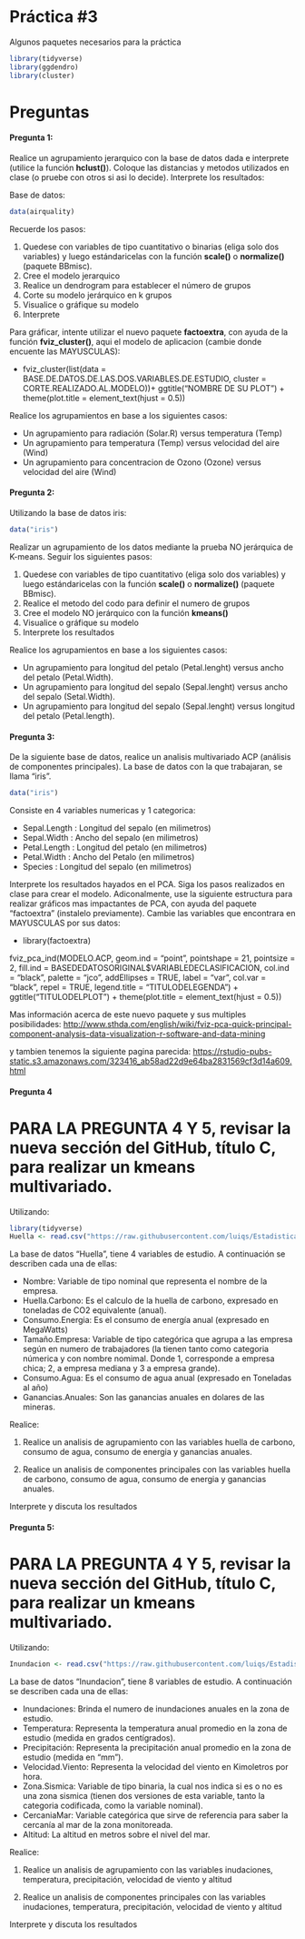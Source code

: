 Práctica \#3
================

Algunos paquetes necesarios para la práctica

``` r
library(tidyverse)
library(ggdendro)
library(cluster)
```

# Preguntas

#### Pregunta 1:

Realice un agrupamiento jerarquico con la base de datos dada e
interprete (utilice la función **hclust()**). Coloque las distancias y
metodos utilizados en clase (o pruebe con otros si asi lo decide).
Interprete los resultados:

Base de datos:

``` r
data(airquality)
```

Recuerde los pasos:

1.  Quedese con variables de tipo cuantitativo o binarias (eliga solo
    dos variables) y luego estándaricelas con la función **scale()** o
    **normalize()** (paquete BBmisc).
2.  Cree el modelo jerarquico
3.  Realice un dendrogram para establecer el número de grupos
4.  Corte su modelo jerárquico en k grupos
5.  Visualice o gráfique su modelo
6.  Interprete

Para gráficar, intente utilizar el nuevo paquete **factoextra**, con
ayuda de la función **fviz\_cluster()**, aqui el modelo de aplicacion
(cambie donde encuente las MAYUSCULAS):

-   fviz\_cluster(list(data =
    BASE.DE.DATOS.DE.LAS.DOS.VARIABLES.DE.ESTUDIO, cluster =
    CORTE.REALIZADO.AL.MODELO))+ ggtitle(“NOMBRE DE SU PLOT”) +
    theme(plot.title = element\_text(hjust = 0.5))

Realice los agrupamientos en base a los siguientes casos:

-   Un agrupamiento para radiación (Solar.R) versus temperatura (Temp)
-   Un agrupamiento para temperatura (Temp) versus velocidad del aire
    (Wind)
-   Un agrupamiento para concentracion de Ozono (Ozone) versus velocidad
    del aire (Wind)

#### Pregunta 2:

Utilizando la base de datos iris:

``` r
data("iris")
```

Realizar un agrupamiento de los datos mediante la prueba NO jerárquica
de K-means. Seguir los siguientes pasos:

1.  Quedese con variables de tipo cuantitativo (eliga solo dos
    variables) y luego estándaricelas con la función **scale()** o
    **normalize()** (paquete BBmisc).
2.  Realice el metodo del codo para definir el numero de grupos
3.  Cree el modelo NO jerárquico con la función **kmeans()**
4.  Visualice o gráfique su modelo
5.  Interprete los resultados

Realice los agrupamientos en base a los siguientes casos:

-   Un agrupamiento para longitud del petalo (Petal.lenght) versus ancho
    del petalo (Petal.Width).
-   Un agrupamiento para longitud del sepalo (Sepal.lenght) versus ancho
    del sepalo (Setal.Width).
-   Un agrupamiento para longitud del sepalo (Sepal.lenght) versus
    longitud del petalo (Petal.length).

#### Pregunta 3:

De la siguiente base de datos, realice un analisis multivariado ACP
(análisis de componentes principales). La base de datos con la que
trabajaran, se llama “iris”.

``` r
data("iris")
```

Consiste en 4 variables numericas y 1 categorica:

-   Sepal.Length : Longitud del sepalo (en milimetros)
-   Sepal.Width : Ancho del sepalo (en milimetros)
-   Petal.Length : Longitud del petalo (en milimetros)
-   Petal.Width : Ancho del Petalo (en milimetros)
-   Species : Longitud del sepalo (en milimetros)

Interprete los resultados hayados en el PCA. Siga los pasos realizados
en clase para crear el modelo. Adiconalmente, use la siguiente
estructura para realizar gráficos mas impactantes de PCA, con ayuda del
paquete “factoextra” (instalelo previamente). Cambie las variables que
encontrara en MAYUSCULAS por sus datos:

-   library(factoextra)

fviz\_pca\_ind(MODELO.ACP, geom.ind = “point”, pointshape = 21,
pointsize = 2, fill.ind = BASEDEDATOSORIGINAL$VARIABLEDECLASIFICACION,
col.ind = “black”, palette = “jco”, addEllipses = TRUE, label = “var”,
col.var = “black”, repel = TRUE, legend.title = “TITULODELEGENDA”) +
ggtitle(“TITULODELPLOT”) + theme(plot.title = element\_text(hjust =
0.5))

Mas información acerca de este nuevo paquete y sus multiples
posibilidades:
<http://www.sthda.com/english/wiki/fviz-pca-quick-principal-component-analysis-data-visualization-r-software-and-data-mining>

y tambien tenemos la siguiente pagina parecida:
<https://rstudio-pubs-static.s3.amazonaws.com/323416_ab58ad22d9e64ba2831569cf3d14a609.html>

#### Pregunta 4

# PARA LA PREGUNTA 4 Y 5, revisar la nueva sección del GitHub, título C, para realizar un kmeans multivariado.

Utilizando:

``` r
library(tidyverse)
Huella <- read.csv("https://raw.githubusercontent.com/luiqs/Estadistica-Aplicada/main/PDB/Huella.csv")
```

La base de datos “Huella”, tiene 4 variables de estudio. A continuación
se describen cada una de ellas:

-   Nombre: Variable de tipo nominal que representa el nombre de la
    empresa.
-   Huella.Carbono: Es el calculo de la huella de carbono, expresado en
    toneladas de CO2 equivalente (anual).
-   Consumo.Energia: Es el consumo de energía anual (expresado en
    MegaWatts)
-   Tamaño.Empresa: Variable de tipo categórica que agrupa a las empresa
    según en numero de trabajadores (la tienen tanto como categoria
    númerica y con nombre nomimal. Donde 1, corresponde a empresa chica;
    2, a empresa mediana y 3 a empresa grande).
-   Consumo.Agua: Es el consumo de agua anual (expresado en Toneladas al
    año)
-   Ganancias.Anuales: Son las ganancias anuales en dolares de las
    mineras.

Realice:

1.  Realice un analisis de agrupamiento con las variables huella de
    carbono, consumo de agua, consumo de energia y ganancias anuales.

2.  Realice un analisis de componentes principales con las variables
    huella de carbono, consumo de agua, consumo de energia y ganancias
    anuales.

Interprete y discuta los resultados

#### Pregunta 5:

# PARA LA PREGUNTA 4 Y 5, revisar la nueva sección del GitHub, título C, para realizar un kmeans multivariado.

Utilizando:

``` r
Inundacion <- read.csv("https://raw.githubusercontent.com/luiqs/Estadistica-Aplicada/main/PDB/Inundacion.csv")
```

La base de datos “Inundacion”, tiene 8 variables de estudio. A
continuación se describen cada una de ellas:

-   Inundaciones: Brinda el numero de inundaciones anuales en la zona de
    estudio.
-   Temperatura: Representa la temperatura anual promedio en la zona de
    estudio (medida en grados centígrados).
-   Precipitación: Representa la precipitación anual promedio en la zona
    de estudio (medida en “mm”).
-   Velocidad.Viento: Representa la velocidad del viento en Kimoletros
    por hora.
-   Zona.Sismica: Variable de tipo binaria, la cual nos indica si es o
    no es una zona sismica (tienen dos versiones de esta variable, tanto
    la categoria codificada, como la variable nominal).
-   CercaniaMar: Variable categórica que sirve de referencia para saber
    la cercanía al mar de la zona monitoreada.
-   Altitud: La altitud en metros sobre el nivel del mar.

Realice:

1.  Realice un analisis de agrupamiento con las variables inudaciones,
    temperatura, precipitación, velocidad de viento y altitud

2.  Realice un analisis de componentes principales con las variables
    inudaciones, temperatura, precipitación, velocidad de viento y
    altitud

Interprete y discuta los resultados
